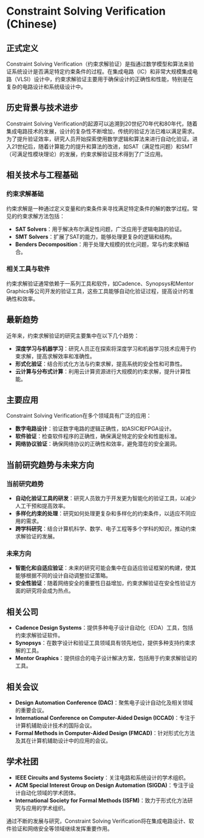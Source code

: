 # Constraint Solving Verification (Chinese)

## 正式定义

Constraint Solving Verification（约束求解验证）是指通过数学模型和算法来验证系统设计是否满足特定约束条件的过程。在集成电路（IC）和非常大规模集成电路（VLSI）设计中，约束求解验证主要用于确保设计的正确性和性能，特别是在复杂的电路设计和系统级设计中。

## 历史背景与技术进步

Constraint Solving Verification的起源可以追溯到20世纪70年代和80年代，随着集成电路技术的发展，设计的复杂性不断增加，传统的验证方法已难以满足需求。为了提升验证效率，研究人员开始探索使用数学逻辑和算法来进行自动化验证。进入21世纪后，随着计算能力的提升和算法的改进，如SAT（满足性问题）和SMT（可满足性模块理论）的发展，约束求解验证技术得到了广泛应用。

## 相关技术与工程基础

### 约束求解基础

约束求解是一种通过定义变量和约束条件来寻找满足特定条件的解的数学过程。常见的约束求解方法包括：

- **SAT Solvers**：用于解决布尔满足性问题，广泛应用于逻辑电路的验证。
- **SMT Solvers**：扩展了SAT的能力，能够处理更复杂的逻辑和结构。
- **Benders Decomposition**：用于处理大规模的优化问题，常与约束求解结合。

### 相关工具与软件

约束求解验证通常依赖于一系列工具和软件，如Cadence、Synopsys和Mentor Graphics等公司开发的验证工具，这些工具能够自动化验证过程，提高设计的准确性和效率。

## 最新趋势

近年来，约束求解验证的研究主要集中在以下几个趋势：

- **深度学习与机器学习**：研究人员正在探索将深度学习和机器学习技术应用于约束求解，提高求解效率和准确性。
- **形式化验证**：结合形式化方法与约束求解，提高系统的安全性和可靠性。
- **云计算与分布式计算**：利用云计算资源进行大规模的约束求解，提升计算性能。

## 主要应用

Constraint Solving Verification在多个领域具有广泛的应用：

- **数字电路设计**：验证数字电路的逻辑正确性，如ASIC和FPGA设计。
- **软件验证**：检查软件程序的正确性，确保满足特定的安全和性能标准。
- **网络协议验证**：确保网络协议的正确性和效率，避免潜在的安全漏洞。

## 当前研究趋势与未来方向

### 当前研究趋势

- **自动化验证工具的研发**：研究人员致力于开发更为智能化的验证工具，以减少人工干预和提高效率。
- **多样化约束的处理**：研究如何处理更复杂和多样化的约束条件，以适应不同应用的需求。
- **跨学科研究**：结合计算机科学、数学、电子工程等多个学科的知识，推动约束求解验证的发展。

### 未来方向

- **智能化和自适应验证**：未来的研究可能会集中在自适应验证框架的构建，使其能够根据不同的设计自动调整验证策略。
- **安全性验证**：随着网络安全的重要性日益增加，约束求解验证在安全性验证方面的研究将会成为热点。

## 相关公司

- **Cadence Design Systems**：提供多种电子设计自动化（EDA）工具，包括约束求解验证软件。
- **Synopsys**：在数字设计和验证工具领域具有领先地位，提供多种支持约束求解的工具。
- **Mentor Graphics**：提供综合的电子设计解决方案，包括用于约束求解验证的工具。

## 相关会议

- **Design Automation Conference (DAC)**：聚焦电子设计自动化及相关领域的重要会议。
- **International Conference on Computer-Aided Design (ICCAD)**：专注于计算机辅助设计技术的国际会议。
- **Formal Methods in Computer-Aided Design (FMCAD)**：针对形式化方法及其在计算机辅助设计中的应用的会议。

## 学术社团

- **IEEE Circuits and Systems Society**：关注电路和系统设计的学术组织。
- **ACM Special Interest Group on Design Automation (SIGDA)**：专注于设计自动化领域的学术团体。
- **International Society for Formal Methods (ISFM)**：致力于形式化方法研究与应用的学术组织。

通过不断的发展与研究，Constraint Solving Verification将在集成电路设计、软件验证和网络安全等领域继续发挥重要作用。